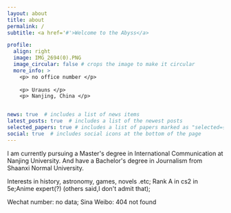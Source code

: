 ```yaml
---
layout: about
title: about
permalink: /
subtitle: <a href='#'>Welcome to the Abyss</a>

profile:
  align: right
  image: IMG_2694(0).PNG
  image_circular: false # crops the image to make it circular
  more_info: >
    <p> no office number </p>
    
    <p> Urauns </p>
    <p> Nanjing, China </p>


news: true  # includes a list of news items
latest_posts: true  # includes a list of the newest posts
selected_papers: true # includes a list of papers marked as "selected={true}"
social: true  # includes social icons at the bottom of the page
---
```


I am currently pursuing a Master's degree in International Communication at Nanjing University. And have a Bachelor's degree in Journalism from Shaanxi Normal University. 

Interests in history, astronomy, games, novels .etc; Rank A in cs2 in 5e;Anime expert(?) (others said,I don't admit that);

Wechat number: no data; Sina Weibo: 404 not found
